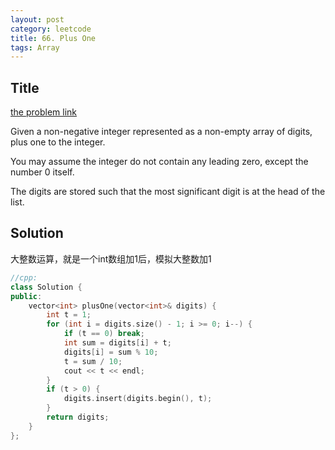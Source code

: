 ```yaml
---
layout: post
category: leetcode
title: 66. Plus One
tags: Array
---
```

## Title
[the problem link](https://leetcode.com/problems/plus-one/description/)

Given a non-negative integer represented as a non-empty array of digits, plus one to the integer.

You may assume the integer do not contain any leading zero, except the number 0 itself.

The digits are stored such that the most significant digit is at the head of the list.

## Solution

大整数运算，就是一个int数组加1后，模拟大整数加1

```c++
//cpp:
class Solution {
public:
	vector<int> plusOne(vector<int>& digits) {
		int t = 1;
		for (int i = digits.size() - 1; i >= 0; i--) {
			if (t == 0) break;
			int sum = digits[i] + t;
			digits[i] = sum % 10;
			t = sum / 10;
			cout << t << endl;
		}
		if (t > 0) {
			digits.insert(digits.begin(), t);
		}
		return digits;
	}
};

```
